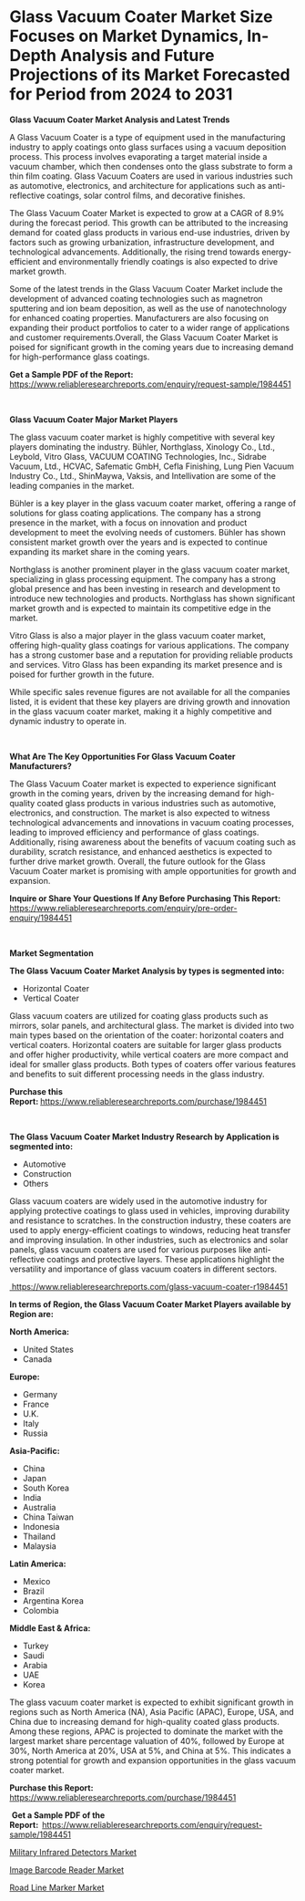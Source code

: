 <p><h1>Glass Vacuum Coater Market Size Focuses on Market Dynamics, In-Depth Analysis and Future Projections of its Market Forecasted for Period from 2024 to 2031</h1></p><p><strong>Glass Vacuum Coater Market Analysis and Latest Trends</strong></p>
<p><p>A Glass Vacuum Coater is a type of equipment used in the manufacturing industry to apply coatings onto glass surfaces using a vacuum deposition process. This process involves evaporating a target material inside a vacuum chamber, which then condenses onto the glass substrate to form a thin film coating. Glass Vacuum Coaters are used in various industries such as automotive, electronics, and architecture for applications such as anti-reflective coatings, solar control films, and decorative finishes.</p><p>The Glass Vacuum Coater Market is expected to grow at a CAGR of 8.9% during the forecast period. This growth can be attributed to the increasing demand for coated glass products in various end-use industries, driven by factors such as growing urbanization, infrastructure development, and technological advancements. Additionally, the rising trend towards energy-efficient and environmentally friendly coatings is also expected to drive market growth.</p><p>Some of the latest trends in the Glass Vacuum Coater Market include the development of advanced coating technologies such as magnetron sputtering and ion beam deposition, as well as the use of nanotechnology for enhanced coating properties. Manufacturers are also focusing on expanding their product portfolios to cater to a wider range of applications and customer requirements.Overall, the Glass Vacuum Coater Market is poised for significant growth in the coming years due to increasing demand for high-performance glass coatings.</p></p>
<p><strong>Get a Sample PDF of the Report:&nbsp;</strong> <a href="https://www.reliableresearchreports.com/enquiry/request-sample/1984451">https://www.reliableresearchreports.com/enquiry/request-sample/1984451</a></p>
<p>&nbsp;</p>
<p><strong>Glass Vacuum Coater Major Market Players</strong></p>
<p><p>The glass vacuum coater market is highly competitive with several key players dominating the industry. Bühler, Northglass, Xinology Co., Ltd., Leybold, Vitro Glass, VACUUM COATING Technologies, Inc., Sidrabe Vacuum, Ltd., HCVAC, Safematic GmbH, Cefla Finishing, Lung Pien Vacuum Industry Co., Ltd., ShinMaywa, Vaksis, and Intellivation are some of the leading companies in the market.</p><p>Bühler is a key player in the glass vacuum coater market, offering a range of solutions for glass coating applications. The company has a strong presence in the market, with a focus on innovation and product development to meet the evolving needs of customers. Bühler has shown consistent market growth over the years and is expected to continue expanding its market share in the coming years.</p><p>Northglass is another prominent player in the glass vacuum coater market, specializing in glass processing equipment. The company has a strong global presence and has been investing in research and development to introduce new technologies and products. Northglass has shown significant market growth and is expected to maintain its competitive edge in the market.</p><p>Vitro Glass is also a major player in the glass vacuum coater market, offering high-quality glass coatings for various applications. The company has a strong customer base and a reputation for providing reliable products and services. Vitro Glass has been expanding its market presence and is poised for further growth in the future.</p><p>While specific sales revenue figures are not available for all the companies listed, it is evident that these key players are driving growth and innovation in the glass vacuum coater market, making it a highly competitive and dynamic industry to operate in.</p></p>
<p>&nbsp;</p>
<p><strong>What Are The Key Opportunities For Glass Vacuum Coater Manufacturers?</strong></p>
<p><p>The Glass Vacuum Coater market is expected to experience significant growth in the coming years, driven by the increasing demand for high-quality coated glass products in various industries such as automotive, electronics, and construction. The market is also expected to witness technological advancements and innovations in vacuum coating processes, leading to improved efficiency and performance of glass coatings. Additionally, rising awareness about the benefits of vacuum coating such as durability, scratch resistance, and enhanced aesthetics is expected to further drive market growth. Overall, the future outlook for the Glass Vacuum Coater market is promising with ample opportunities for growth and expansion.</p></p>
<p><strong>Inquire or Share Your Questions If Any Before Purchasing This Report:</strong> <a href="https://www.reliableresearchreports.com/enquiry/pre-order-enquiry/1984451">https://www.reliableresearchreports.com/enquiry/pre-order-enquiry/1984451</a></p>
<p>&nbsp;</p>
<p><strong>Market Segmentation</strong></p>
<p><strong>The Glass Vacuum Coater Market Analysis by types is segmented into:</strong></p>
<p><ul><li>Horizontal Coater</li><li>Vertical Coater</li></ul></p>
<p><p>Glass vacuum coaters are utilized for coating glass products such as mirrors, solar panels, and architectural glass. The market is divided into two main types based on the orientation of the coater: horizontal coaters and vertical coaters. Horizontal coaters are suitable for larger glass products and offer higher productivity, while vertical coaters are more compact and ideal for smaller glass products. Both types of coaters offer various features and benefits to suit different processing needs in the glass industry.</p></p>
<p><strong>Purchase this Report:&nbsp;</strong><a href="https://www.reliableresearchreports.com/purchase/1984451">https://www.reliableresearchreports.com/purchase/1984451</a></p>
<p>&nbsp;</p>
<p><strong>The Glass Vacuum Coater Market Industry Research by Application is segmented into:</strong></p>
<p><ul><li>Automotive</li><li>Construction</li><li>Others</li></ul></p>
<p><p>Glass vacuum coaters are widely used in the automotive industry for applying protective coatings to glass used in vehicles, improving durability and resistance to scratches. In the construction industry, these coaters are used to apply energy-efficient coatings to windows, reducing heat transfer and improving insulation. In other industries, such as electronics and solar panels, glass vacuum coaters are used for various purposes like anti-reflective coatings and protective layers. These applications highlight the versatility and importance of glass vacuum coaters in different sectors.</p></p>
<p><a href="https://www.reliableresearchreports.com/glass-vacuum-coater-r1984451">&nbsp;https://www.reliableresearchreports.com/glass-vacuum-coater-r1984451</a></p>
<p><strong>In terms of Region, the Glass Vacuum Coater Market Players available by Region are:</strong></p>
<p>
    <p> <strong> North America: </strong>
        <ul>
            <li>United States</li>
            <li>Canada</li>
        </ul>
        </p> 
    <p> <strong> Europe: </strong>
        <ul>
            <li>Germany</li>
            <li>France</li>
            <li>U.K.</li>
            <li>Italy</li>
            <li>Russia</li>
        </ul>
        </p> 
    <p> <strong> Asia-Pacific: </strong>
        <ul>
            <li>China</li>
            <li>Japan</li>
            <li>South Korea</li>
            <li>India</li>
            <li>Australia</li>
            <li>China Taiwan</li>
            <li>Indonesia</li>
            <li>Thailand</li>
            <li>Malaysia</li>
        </ul>
        </p> 
    <p> <strong> Latin America: </strong>
        <ul>
            <li>Mexico</li>
            <li>Brazil</li>
            <li>Argentina Korea</li>
            <li>Colombia</li>
        </ul>
        </p> 
    <p> <strong> Middle East & Africa: </strong>
        <ul>
            <li>Turkey</li>
            <li>Saudi</li>
            <li>Arabia</li>
            <li>UAE</li>
            <li>Korea</li>
        </ul>
    </p>
    </p>
<p><p>The glass vacuum coater market is expected to exhibit significant growth in regions such as North America (NA), Asia Pacific (APAC), Europe, USA, and China due to increasing demand for high-quality coated glass products. Among these regions, APAC is projected to dominate the market with the largest market share percentage valuation of 40%, followed by Europe at 30%, North America at 20%, USA at 5%, and China at 5%. This indicates a strong potential for growth and expansion opportunities in the glass vacuum coater market.</p></p>
<p><strong>Purchase this Report: </strong><a href="https://www.reliableresearchreports.com/purchase/1984451">https://www.reliableresearchreports.com/purchase/1984451</a></p>
<p>&nbsp;<strong>Get a Sample PDF of the Report:&nbsp;&nbsp;</strong><a href="https://www.reliableresearchreports.com/enquiry/request-sample/1984451">https://www.reliableresearchreports.com/enquiry/request-sample/1984451</a></p>
<p><strong></strong></p>
<p><p><a href="https://view.publitas.com/reportprime-1/global-military-infrared-detectors-market-focus-on-application-end-use-industry-type-equipment-and-region-analysis-and-forecast-2024-2031/">Military Infrared Detectors Market</a></p><p><a href="https://github.com/juancolorado15/Market-Research-Report-List-3/blob/main/image-barcode-reader-market.md">Image Barcode Reader Market</a></p><p><a href="https://github.com/dx0328/Market-Research-Report-List-3/blob/main/road-line-marker-market.md">Road Line Marker Market</a></p></p>